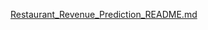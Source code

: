[Restaurant_Revenue_Prediction_README.md](https://github.com/user-attachments/files/20128808/Restaurant_Revenue_Prediction_README.md)
